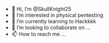 - 👋 Hi, I’m @SkullKnight25
- 👀 I’m interested in physical pentesting
- 🌱 I’m currently learning to Hackkkk
- 💞️ I’m looking to collaborate on ...
- 📫 How to reach me ...

<!---
SkullKnight25/SkullKnight25 is a ✨ special ✨ repository because its `README.md` (this file) appears on your GitHub profile.
You can click the Preview link to take a look at your changes.
--->
